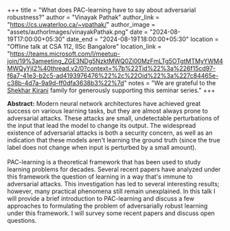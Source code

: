 +++
title = "What does PAC-learning have to say about adversarial robustness?"
author = "Vinayak Pathak"
author_link = "https://cs.uwaterloo.ca/~vpathak/"
author_image = "assets/authorImages/vinayakPathak.png"
date = "2024-08-19T17:00:00+05:30"
date_end = "2024-08-19T18:00:00+05:30"
location = "Offline talk at CSA 112, IISc Bangalore"
location_link = "https://teams.microsoft.com/l/meetup-join/19%3ameeting_ZGE3NDg5NzktMWQ0Zi00MzFmLTg5OTgtMTMyYWM4MWQyYjI2%40thread.v2/0?context=%7b%22Tid%22%3a%226f15cd97-f6a7-41e3-b2c5-ad4193976476%22%2c%22Oid%22%3a%227c84465e-c38b-4d7a-9a9d-ff0dfa3638b3%22%7d"
notes = "We are grateful to the <a href = "https://www.accel.com/people/shekhar-kirani" target= "_blank">Shekhar Kirani</a> family for generously supporting this seminar series."
+++

<b>Abstract:</b>
Modern neural network architectures have achieved great success on various learning tasks, but they are almost always 
prone to adversarial attacks. These attacks are small, undetectable perturbations of the input that lead the model 
to change its output. The widespread existence of adversarial attacks is both a security concern, as well as an 
indication that these models aren't learning the ground truth (since the true label does not change when input is 
perturbed by a small amount). 
<br><br>
PAC-learning is a theoretical framework that has been used to study learning problems for decades. Several recent 
papers have analyzed under this framework the question of learning in a way that's immune to adversarial attacks. 
This investigation has led to several interesting results; however, many practical phenomena still remain unexplained. 
In this talk I will provide a brief introduction to PAC-learning and discuss a few approaches to formulating the 
problem of adversarially robust learning under this framework. I will survey some recent papers and discuss open 
questions.
